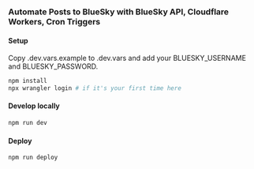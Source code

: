 ### Automate Posts to BlueSky with BlueSky API, Cloudflare Workers, Cron Triggers

#### Setup
Copy .dev.vars.example to .dev.vars and add your BLUESKY_USERNAME and BLUESKY_PASSWORD.

```bash
npm install
npx wrangler login # if it's your first time here
```

#### Develop locally
```bash
npm run dev
```

#### Deploy
```bash
npm run deploy
```